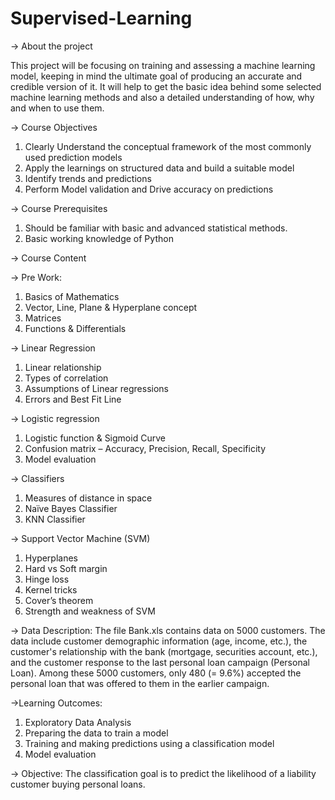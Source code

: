 # Supervised-Learning

-> About the project

This project will be focusing on training and assessing a machine learning model, keeping in mind the ultimate goal of producing an accurate and credible version of it. It will help to get the basic idea behind some selected machine learning methods and also a detailed understanding of how, why and when to use them.


-> Course Objectives
1. Clearly Understand the conceptual framework of the most commonly used prediction models
2. Apply the learnings on structured data and build a suitable model
3. Identify trends and predictions
4. Perform Model validation and Drive accuracy on predictions


-> Course Prerequisites
1. Should be familiar with basic and advanced statistical methods.
2. Basic working knowledge of Python

-> Course Content

-> Pre Work: 
1. Basics of Mathematics
2. Vector, Line, Plane & Hyperplane concept
3. Matrices
4. Functions & Differentials

-> Linear Regression

1. Linear relationship
2. Types of correlation
3. Assumptions of Linear regressions
4. Errors and Best Fit Line

->  Logistic regression
1. Logistic function & Sigmoid Curve
2. Confusion matrix – Accuracy, Precision, Recall, Specificity
3. Model evaluation

-> Classifiers
1. Measures of distance in space
2. Naïve Bayes Classifier
3. KNN Classifier

-> Support Vector Machine (SVM)
1. Hyperplanes
2. Hard vs Soft margin
3. Hinge loss
4. Kernel tricks
5. Cover’s theorem
6. Strength and weakness of SVM

-> Data Description:
 The file Bank.xls contains data on 5000 customers. The data include customer
demographic information (age, income, etc.), the customer's relationship with
the bank (mortgage, securities account, etc.), and the customer response to the
last personal loan campaign (Personal Loan). Among these 5000 customers,
only 480 (= 9.6%) accepted the personal loan that was offered to them in the
earlier campaign.

->Learning Outcomes:
1. Exploratory Data Analysis
2. Preparing the data to train a model
3. Training and making predictions using a classification model
4. Model evaluation

-> Objective:
 The classification goal is to predict the likelihood of a liability customer buying
personal loans.
